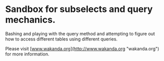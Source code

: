 # Sandbox for subselects and query mechanics.

Bashing and playing with the query method and attempting to figure out how to access different tables using different queries.

Please visit [www.wakanda.org](http://www.wakanda.org "wakanda.org") for more information.